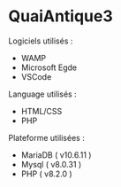 # QuaiAntique3

Logiciels utilisés : 

- WAMP
- Microsoft Egde
- VSCode

Language utilisés : 

- HTML/CSS
- PHP

Plateforme utilisées : 

- MariaDB ( v10.6.11 )
- Mysql ( v8.0.31 )
- PHP ( v8.2.0 )
